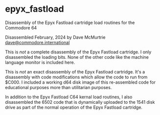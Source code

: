 # epyx_fastload
Disassembly of the Epyx Fastload cartridge load routines for the Commodore 64

Disassembled February, 2024 by Dave McMurtrie <dave@commodore.international>

This is *not* a complete disassembly of the Epyx Fastload cartridge. I only
disassembled the loading bits. None of the other code like the machine
language monitor is included here.

This is *not* an exact disassembly of the Epyx Fastload cartridge.
It's a disassembly with code modifications which allow the code to run from
$C000. I included a working d64 disk image of this re-assembled code for
educational purposes more than utilitarian purposes.

In addition to the Epyx Fastload C64 kernal load routines, I also disassembled
the 6502 code that is dynamically uploaded to the 1541 disk drive as part
of the normal operation of the Epyx Fastload cartridge.


